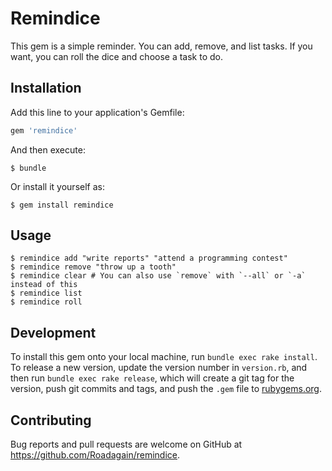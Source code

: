 # Remindice

This gem is a simple reminder.
You can add, remove, and list tasks.
If you want, you can roll the dice and choose a task to do.

## Installation

Add this line to your application's Gemfile:

```ruby
gem 'remindice'
```

And then execute:

    $ bundle

Or install it yourself as:

    $ gem install remindice

## Usage

```
$ remindice add "write reports" "attend a programming contest"
$ remindice remove "throw up a tooth"
$ remindice clear # You can also use `remove` with `--all` or `-a` instead of this
$ remindice list
$ remindice roll
```

## Development

To install this gem onto your local machine, run `bundle exec rake install`. To release a new version, update the version number in `version.rb`, and then run `bundle exec rake release`, which will create a git tag for the version, push git commits and tags, and push the `.gem` file to [rubygems.org](https://rubygems.org).

## Contributing

Bug reports and pull requests are welcome on GitHub at https://github.com/Roadagain/remindice.

